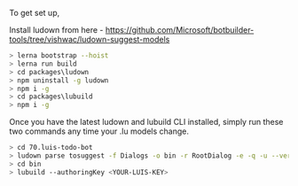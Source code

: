 ﻿To get set up, 

Install ludown from here - https://github.com/Microsoft/botbuilder-tools/tree/vishwac/ludown-suggest-models

```bash
> lerna bootstrap --hoist
> lerna run build
> cd packages\ludown
> npm uninstall -g ludown
> npm i -g
> cd packages\lubuild
> npm i -g
```

Once you have the latest ludown and lubuild CLI installed, simply run these two commands any time your .lu models change.

```bash
> cd 70.luis-todo-bot
> ludown parse tosuggest -f Dialogs -o bin -r RootDialog -e -q -u --verbose
> cd bin
> lubuild --authoringKey <YOUR-LUIS-KEY>
```
